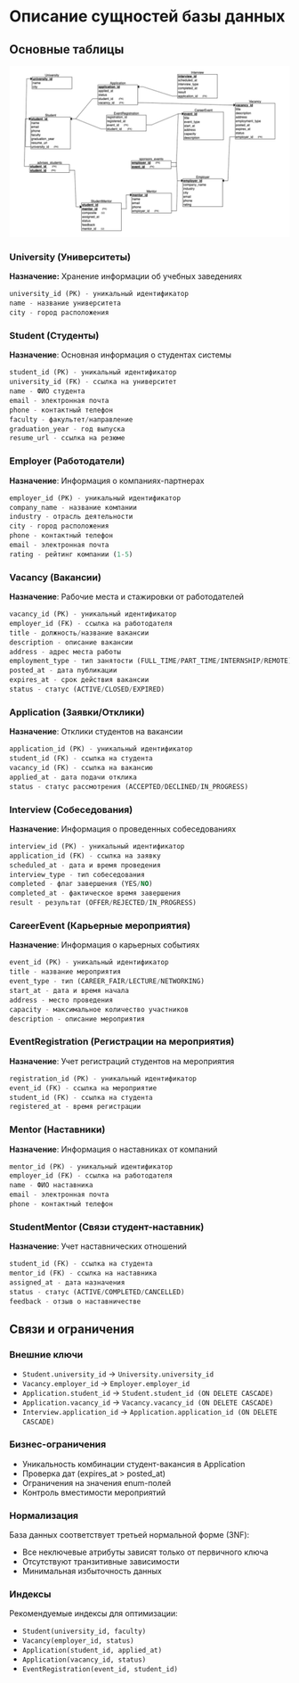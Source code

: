 # Описание сущностей базы данных

## Основные таблицы
![Диаграмма базы данных](images/Relation_Scheme.png)

### University (Университеты)
**Назначение:** Хранение информации об учебных заведениях
```sql
university_id (PK) - уникальный идентификатор
name - название университета
city - город расположения
```

### Student (Студенты)
**Назначение**: Основная информация о студентах системы
```sql
student_id (PK) - уникальный идентификатор
university_id (FK) - ссылка на университет
name - ФИО студента
email - электронная почта
phone - контактный телефон
faculty - факультет/направление
graduation_year - год выпуска
resume_url - ссылка на резюме
```

### Employer (Работодатели)
**Назначение**: Информация о компаниях-партнерах
```sql
employer_id (PK) - уникальный идентификатор
company_name - название компании
industry - отрасль деятельности
city - город расположения
phone - контактный телефон
email - электронная почта
rating - рейтинг компании (1-5)
```

### Vacancy (Вакансии)
**Назначение**: Рабочие места и стажировки от работодателей
```sql
vacancy_id (PK) - уникальный идентификатор
employer_id (FK) - ссылка на работодателя
title - должность/название вакансии
description - описание вакансии
address - адрес места работы
employment_type - тип занятости (FULL_TIME/PART_TIME/INTERNSHIP/REMOTE)
posted_at - дата публикации
expires_at - срок действия вакансии
status - статус (ACTIVE/CLOSED/EXPIRED)
```

### Application (Заявки/Отклики)
**Назначение**: Отклики студентов на вакансии
``` sql
application_id (PK) - уникальный идентификатор
student_id (FK) - ссылка на студента
vacancy_id (FK) - ссылка на вакансию
applied_at - дата подачи отклика
status - статус рассмотрения (ACCEPTED/DECLINED/IN_PROGRESS)
```

### Interview (Собеседования)
**Назначение**: Информация о проведенных собеседованиях
```sql
interview_id (PK) - уникальный идентификатор
application_id (FK) - ссылка на заявку
scheduled_at - дата и время проведения
interview_type - тип собеседования
completed - флаг завершения (YES/NO)
completed_at - фактическое время завершения
result - результат (OFFER/REJECTED/IN_PROGRESS)
```

### CareerEvent (Карьерные мероприятия)
**Назначение**: Информация о карьерных событиях
```sql
event_id (PK) - уникальный идентификатор
title - название мероприятия
event_type - тип (CAREER_FAIR/LECTURE/NETWORKING)
start_at - дата и время начала
address - место проведения
capacity - максимальное количество участников
description - описание мероприятия
```

### EventRegistration (Регистрации на мероприятия)
**Назначение**: Учет регистраций студентов на мероприятия
```sql
registration_id (PK) - уникальный идентификатор
event_id (FK) - ссылка на мероприятие
student_id (FK) - ссылка на студента
registered_at - время регистрации
```

### Mentor (Наставники)
**Назначение**: Информация о наставниках от компаний
```sql
mentor_id (PK) - уникальный идентификатор
employer_id (FK) - ссылка на работодателя
name - ФИО наставника
email - электронная почта
phone - контактный телефон
```

### StudentMentor (Связи студент-наставник)
**Назначение**: Учет наставнических отношений
```sql
student_id (FK) - ссылка на студента
mentor_id (FK) - ссылка на наставника
assigned_at - дата назначения
status - статус (ACTIVE/COMPLETED/CANCELLED)
feedback - отзыв о наставничестве
```

## Связи и ограничения
### Внешние ключи
- `Student.university_id` → `University.university_id`
- `Vacancy.employer_id` → `Employer.employer_id`
- `Application.student_id` → `Student.student_id (ON DELETE CASCADE)`
- `Application.vacancy_id` → `Vacancy.vacancy_id (ON DELETE CASCADE)`
- `Interview.application_id` → `Application.application_id (ON DELETE CASCADE)`

### Бизнес-ограничения
- Уникальность комбинации студент-вакансия в Application
- Проверка дат (expires_at > posted_at)
- Ограничения на значения enum-полей
- Контроль вместимости мероприятий

### Нормализация
База данных соответствует третьей нормальной форме (3NF):
- Все неключевые атрибуты зависят только от первичного ключа
- Отсутствуют транзитивные зависимости
- Минимальная избыточность данных

### Индексы
Рекомендуемые индексы для оптимизации:
- `Student(university_id, faculty)`
- `Vacancy(employer_id, status)`
- `Application(student_id, applied_at)`
- `Application(vacancy_id, status)`
- `EventRegistration(event_id, student_id)`
